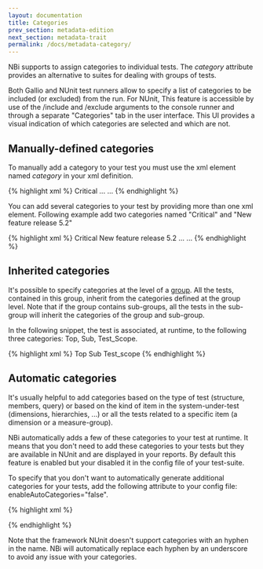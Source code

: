 ```yaml
---
layout: documentation
title: Categories
prev_section: metadata-edition
next_section: metadata-trait
permalink: /docs/metadata-category/
---
```

NBi supports to assign categories to individual tests. The *category* attribute provides an alternative to suites for dealing with groups of tests.

Both Gallio and NUnit test runners allow to specify a list of categories to be included (or excluded) from the run. For NUnit, This feature is accessible by use of the /include and /exclude arguments to the console runner and through a separate "Categories" tab in the user interface. This UI provides a visual indication of which categories are selected and which are not.

## Manually-defined categories

To manually add a category to your test you must use the xml element named *category* in your xml definition.

{% highlight xml %}
<test name="test's name">
    <category>Critical</category>
    <system-under-test>
        ...
    </system-under-test>
    <assert>
        ...
    </assert>
</test>
{% endhighlight %}

You can add several categories to your test by providing more than one xml element. Following example add two categories named "Critical" and "New feature release 5.2"

{% highlight xml %}
<test name="test's name">
    <category>Critical</category>
    <category>New feature release 5.2</category>
    <system-under-test>
        ...
    </system-under-test>
    <assert>
        ...
    </assert>
</test>
{% endhighlight %}

## Inherited categories

It's possible to specify categories at the level of a [group](../metadata-group). All the tests, contained in this group, inherit from the categories defined at the group level. Note that if the group contains sub-groups, all the tests in the sub-group will inherit the categories of the group and sub-group.

In the following snippet, the test is associated, at runtime, to the following three categories: Top, Sub, Test_Scope.

{% highlight xml %}
<group name="my top group">
  <category>Top</category>
  <group name="sub-group">
    <category>Sub</category>
    <test name="...">
      <category>Test_scope</category>
    </test>
  </group>
</group>
{% endhighlight %}

## Automatic categories

It's usually helpful to add categories based on the type of test (structure, members, query) or based on the kind of item in the system-under-test (dimensions, hierarchies, ...) or all the tests related to a specific item (a dimension or a measure-group).

NBi automatically adds a few of these categories to your test at runtime. It means that you don't need to add these categories to your tests but they are available in NUnit and are displayed in your reports. By default this feature is enabled but your disabled it in the config file of your test-suite.

To specify that you don't want to automatically generate additional categories for your tests, add the following attribute to your config file: enableAutoCategories="false".

{% highlight xml %}
<configuration>
    <configSections>
        <section name="nbi" type="NBi.NUnit.Runtime.NBiSection, NBi.NUnit.Runtime"/>
    </configSections>
    <nbi testSuite="SubDirectory\myTestSuite.nbits" enableAutoCategories="false"/>
</configuration>
{% endhighlight %}

Note that the framework NUnit doesn't support categories with an hyphen in the name. NBi will automatically replace each hyphen by an underscore to avoid any issue with your categories.
